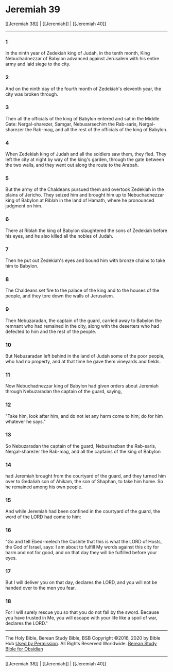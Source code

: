 # Jeremiah 39

[[Jeremiah 38]] | [[Jeremiah]] | [[Jeremiah 40]]

---

### 1
In the ninth year of Zedekiah king of Judah, in the tenth month, King Nebuchadnezzar of Babylon advanced against Jerusalem with his entire army and laid siege to the city.

### 2
And on the ninth day of the fourth month of Zedekiah's eleventh year, the city was broken through.

### 3
Then all the officials of the king of Babylon entered and sat in the Middle Gate: Nergal-sharezer, Samgar, Nebusarsechim the Rab-saris, Nergal-sharezer the Rab-mag, and all the rest of the officials of the king of Babylon.

### 4
When Zedekiah king of Judah and all the soldiers saw them, they fled. They left the city at night by way of the king's garden, through the gate between the two walls, and they went out along the route to the Arabah.

### 5
But the army of the Chaldeans pursued them and overtook Zedekiah in the plains of Jericho. They seized him and brought him up to Nebuchadnezzar king of Babylon at Riblah in the land of Hamath, where he pronounced judgment on him.

### 6
There at Riblah the king of Babylon slaughtered the sons of Zedekiah before his eyes, and he also killed all the nobles of Judah.

### 7
Then he put out Zedekiah's eyes and bound him with bronze chains to take him to Babylon.

### 8
The Chaldeans set fire to the palace of the king and to the houses of the people, and they tore down the walls of Jerusalem.

### 9
Then Nebuzaradan, the captain of the guard, carried away to Babylon the remnant who had remained in the city, along with the deserters who had defected to him and the rest of the people.

### 10
But Nebuzaradan left behind in the land of Judah some of the poor people, who had no property, and at that time he gave them vineyards and fields.

### 11
Now Nebuchadnezzar king of Babylon had given orders about Jeremiah through Nebuzaradan the captain of the guard, saying,

### 12
"Take him, look after him, and do not let any harm come to him; do for him whatever he says."

### 13
So Nebuzaradan the captain of the guard, Nebushazban the Rab-saris, Nergal-sharezer the Rab-mag, and all the captains of the king of Babylon

### 14
had Jeremiah brought from the courtyard of the guard, and they turned him over to Gedaliah son of Ahikam, the son of Shaphan, to take him home. So he remained among his own people.

### 15
And while Jeremiah had been confined in the courtyard of the guard, the word of the LORD had come to him:

### 16
"Go and tell Ebed-melech the Cushite that this is what the LORD of Hosts, the God of Israel, says: I am about to fulfill My words against this city for harm and not for good, and on that day they will be fulfilled before your eyes.

### 17
But I will deliver you on that day, declares the LORD, and you will not be handed over to the men you fear.

### 18
For I will surely rescue you so that you do not fall by the sword. Because you have trusted in Me, you will escape with your life like a spoil of war, declares the LORD."

---

The Holy Bible, Berean Study Bible, BSB
Copyright ©2016, 2020 by Bible Hub
[Used by Permission](https://berean.bible/terms.htm). All Rights Reserved Worldwide.
[Berean Study Bible for Obsidian](https://github.com/gapmiss/berean-study-bible-for-obsidian)

---

[[Jeremiah 38]] | [[Jeremiah]] | [[Jeremiah 40]]

